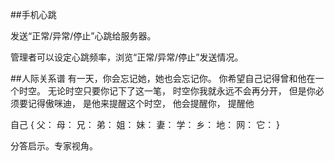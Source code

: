 ##手机心跳

发送“正常/异常/停止”心跳给服务器。

管理者可以设定心跳频率，浏览“正常/异常/停止”发送情况。


##人际关系谱
有一天，你会忘记她，她也会忘记你。
你希望自己记得曾和他在一个时空。
无论时空只要你记下了这一笔，
时空你我就永远不会再分开，
但是你必须要记得傲咪迪，
是他来提醒这个时空，
他会提醒你，
提醒他


自己 {
  父：
  母：
  兄：
  弟：
  姐：
  妹：
  妻：
  学：
  乡：
  地：
  网：
  它：
}

分答启示。专家视角。